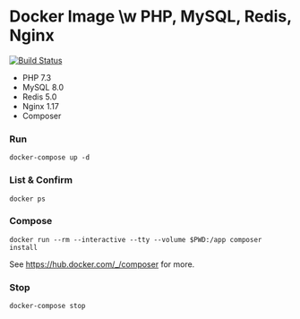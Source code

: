 # Docker Image \w PHP, MySQL, Redis, Nginx

<a href="https://travis-ci.org/iSerter/docker-php-mysql-redis-nginx"><img src="https://travis-ci.org/iSerter/docker-php-mysql-redis-nginx.svg?branch=master" alt="Build Status"></a>

- PHP 7.3 
- MySQL 8.0
- Redis 5.0 
- Nginx 1.17
- Composer

### Run 
```
docker-compose up -d
```

### List & Confirm 
```
docker ps
```

### Compose
```
docker run --rm --interactive --tty --volume $PWD:/app composer install
```
See https://hub.docker.com/_/composer for more. 

### Stop
```
docker-compose stop
```

